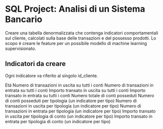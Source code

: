 # SQL Project: Analisi di un Sistema Bancario
Creare una tabella denormalizzata che contenga indicatori comportamentali sul cliente, calcolati sulla base delle transazioni e del possesso prodotti. Lo scopo è creare le feature per un possibile modello di machine learning supervisionato.


## Indicatori da creare
Ogni indicatore va riferito al singolo id_cliente.

Età
Numero di transazioni in uscita su tutti i conti
Numero di transazioni in entrata su tutti i conti
Importo transato in uscita su tutti i conti
Importo transato in entrata su tutti i conti
Numero totale di conti posseduti
Numero di conti posseduti per tipologia (un indicatore per tipo)
Numero di transazioni in uscita per tipologia (un indicatore per tipo)
Numero di transazioni in entrata per tipologia (un indicatore per tipo)
Importo transato in uscita per tipologia di conto (un indicatore per tipo)
Importo transato in entrata per tipologia di conto (un indicatore per tipo)
